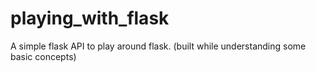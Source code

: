 # playing_with_flask
A simple flask API to play around flask. (built while understanding some basic concepts)
